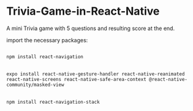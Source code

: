 # Trivia-Game-in-React-Native
A mini Trivia game with 5 questions and resulting score at the end. 

import the necessary packages:

<code>
npm install react-navigation
</code>
<br />
<code>
expo install react-native-gesture-handler react-native-reanimated react-native-screens react-native-safe-area-context @react-native-community/masked-view
</code>
<br />
<code>
npm install react-navigation-stack
</code>
